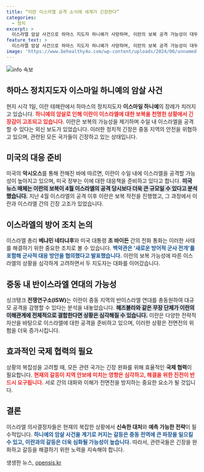 ```yaml
---
title: “이란 이스라엘 공격 소식에 세계가 긴장한다”
categories:
  - 정치
excerpt: >
  이스라엘 암살 사건으로 하마스 지도자 하니예가 사망하며, 이란의 보복 공격 가능성이 대두되고 있습니다. 미국은 이란의 대규모 보복이 임박했다며, 긴장감이 고조되고 있습니다. 전면전 우려 속에 중동 정세가 요동치고 있습니다.
feature_text: >
  이스라엘 암살 사건으로 하마스 지도자 하니예가 사망하며, 이란의 보복 공격 가능성이 대두되고 있습니다. 미국은 이란의 대규모 보복이 임박했다며, 긴장감이 고조되고 있습니다. 전면전 우려 속에 중동 정세가 요동치고 있습니다.
image: 'https://www.behealthy4u.com/wp-content/uploads/2024/06/unnamed-file.png'
---
```


<p><img src="https://www.behealthy4u.com/wp-content/uploads/2024/06/unnamed-file.png" alt="info 속보" /></p>

<h2 data-ke-size="size26">하마스 정치지도자 이스마일 하니예의 암살 사건</h2>

<p data-ke-size="size16">현지 시각 1일, 이란 테헤란에서 하마스의 정치지도자 <b>이스마일 하니예</b>의 장례가 치러지고 있습니다. <b><span style="color: #ee2323;">하니예의 암살로 인해 이란이 이스라엘에 대한 보복을 천명한 상황에서 긴장감이 고조되고 있습니다.</span></b> 이란은 보복의 가능성을 제기하며 수일 내 이스라엘을 공격할 수 있다는 외신 보도가 있었습니다. 이러한 정치적 긴장은 중동 지역의 안전을 위협하고 있으며, 관련된 모든 국가들이 긴장하고 있는 상태입니다.</p>

<p data-ke-size="size16"></p>

<h2 data-ke-size="size26">미국의 대응 준비</h2>

<p data-ke-size="size16">미국의 <b>악시오스</b>를 통해 전해진 바에 따르면, 이란이 수일 내에 이스라엘을 공격할 가능성이 높아지고 있으며, 미국 정부는 이에 대한 대응책을 준비하고 있다고 합니다. <b><span style="background-color: #21538527;">미국 뉴스 매체는 이란의 보복이 4월 이스라엘의 공격 당시보다 더욱 큰 규모일 수 있다고 분석했습니다.</span></b> 지난 4월 이스라엘의 공격 이후 이란은 보복 작전을 진행했고, 그 과정에서 이란과 이스라엘 간의 긴장 고조가 있었습니다.</p>

<p data-ke-size="size16"></p>

<h2 data-ke-size="size26">이스라엘의 방어 조치 논의</h2>

<p data-ke-size="size16">이스라엘 총리 <b>베냐민 네타냐후</b>와 미국 대통령 <b>조 바이든</b> 간의 전화 통화는 이러한 사태를 해결하기 위한 중요한 조치로 볼 수 있습니다. <b><span style="color: #1a5490;">백악관은 '새로운 방어적 군사 전개'를 포함해 군사적 대응 방안을 협의했다고 발표했습니다.</span></b> 이란의 보복 가능성에 따른 이스라엘의 상황을 심각하게 고려하면서 두 지도자는 대화를 이어갔습니다.</p>

<p data-ke-size="size16"></p>

<h2 data-ke-size="size26">중동 내 반이스라엘 연대의 가능성</h2>

<p data-ke-size="size16">싱크탱크 <b>전쟁연구소(ISW)</b>는 이란이 중동 지역의 반이스라엘 연대를 총동원하여 대규모 공격을 감행할 수 있다는 분석을 내놓았습니다. <b><span style="background-color: #21538527;">헤즈볼라와 같은 무장 단체가 이란의 이해관계에 전체적으로 결합한다면 상황은 심각해질 수 있습니다.</span></b> 이란은 다양한 전략적 자산을 바탕으로 이스라엘에 대한 공격을 준비하고 있으며, 이러한 상황은 전면전의 위험을 더욱 증가시킵니다.</p>

<p data-ke-size="size16"></p>

<h2 data-ke-size="size26">효과적인 국제 협력의 필요</h2>

<p data-ke-size="size16">상황의 복잡성을 고려할 때, 모든 관련 국가는 긴장 완화를 위해 효율적인 <b>국제 협력</b>이 필요합니다. <b><span style="color: #ee2323;">현재의 갈등이 지역 안보에 미치는 영향은 심각하고, 해결을 위한 진전이 반드시 요구됩니다.</span></b> 서로 간의 대화와 이해가 전면전을 방지하는 중요한 요소가 될 것입니다.</p>

<p data-ke-size="size16"></p>

<h2 data-ke-size="size26">결론</h2>

<p data-ke-size="size16">이스라엘 의사결정자들은 현재의 복잡한 상황에서 <b>신속한 대처</b>와 <b>예측 가능한 전략</b>이 필수적입니다. <b><span style="color: #1a5490;">하니예의 암살 사건을 계기로 커지는 갈등은 중동 전역에 큰 파장을 일으킬 수 있고, 이란과의 갈등은 더욱 심화될 가능성이 높습니다.</span></b> 따라서, 관련국들은 긴장을 완화하고 갈등을 해결하기 위한 노력을 지속해야 합니다.</p>

<p data-ke-size="size16"></p>
생생한 뉴스, <a href="https://opensis.kr" rel="dofollow">opensis.kr</a>


